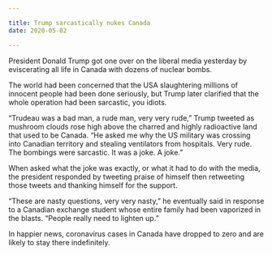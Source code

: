 ```yaml
---

title: Trump sarcastically nukes Canada
date: 2020-05-02

---
```


President Donald Trump got one over on the liberal media yesterday by eviscerating all life in Canada with dozens of nuclear bombs.

The world had been concerned that the USA slaughtering millions of innocent people had been done seriously, but Trump later clarified that the whole operation had been sarcastic, you idiots.

“Trudeau was a bad man, a rude man, very very rude,” Trump tweeted as mushroom clouds rose high above the charred and highly radioactive land that used to be Canada. “He asked me why the US military was crossing into Canadian territory and stealing ventilators from hospitals. Very rude. The bombings were sarcastic. It was a joke. A joke.”

When asked what the joke was exactly, or what it had to do with the media, the president responded by tweeting praise of himself then retweeting those tweets and thanking himself for the support.

“These are nasty questions, very very nasty,” he eventually said in response to a Canadian exchange student whose entire family had been vaporized in the blasts. “People really need to lighten up.”

In happier news, coronavirus cases in Canada have dropped to zero and are likely to stay there indefinitely.